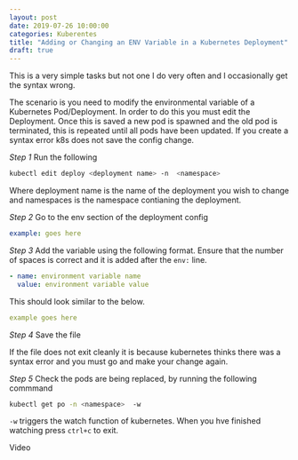 ```yaml
---
layout: post
date: 2019-07-26 10:00:00
categories: Kuberentes
title: "Adding or Changing an ENV Variable in a Kubernetes Deployment"
draft: true
---
```


This is a very simple tasks but not one I do very often and I occasionally get the syntax wrong.

The scenario is  you need to modify the environmental variable of a Kubernetes Pod/Deployment. In order to do this you must edit the Deployment. Once this is saved a new pod is spawned and the old pod is terminated, this is repeated until all pods have been updated. If you create a syntax error k8s does not save the config change.

*Step 1* Run the following
```bash
kubectl edit deploy <deployment name> -n  <namespace>
```

Where deployment name is the name of the deployment you wish to change and namespaces is the namespace contianing the deployment.

*Step 2* Go to the env section of the deployment config

```yaml
example: goes here
```

*Step 3* Add the variable using the following format. Ensure that the number of spaces is correct and it is added after the `env:` line.

```yaml
- name: environment variable name
  value: environment variable value
```

This should look similar to the below.

```yaml
example goes here
```

*Step 4* Save the file

If the file does not exit cleanly it is because kubernetes thinks there was a syntax error and you must go and make your change again.

*Step 5* Check the pods are being replaced, by running the following commmand
```bash
kubectl get po -n <namespace>  -w
```

`-w` triggers the watch function of kubernetes. When you hve finished watching press `ctrl+c` to exit.



Video
